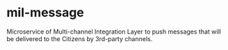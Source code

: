 # mil-message
Microservice of Multi-channel Integration Layer to push messages that will be delivered to the Citizens by 3rd-party channels.
